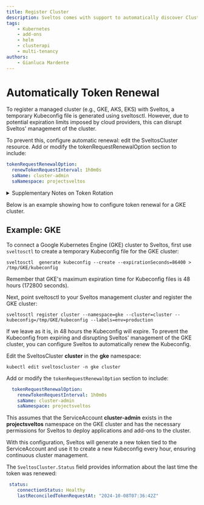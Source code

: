 ```yaml
---
title: Register Cluster
description: Sveltos comes with support to automatically discover ClusterAPI powered clusters. Any other cluster (GKE for instance) can easily be registered with Sveltos.
tags:
    - Kubernetes
    - add-ons
    - helm
    - clusterapi
    - multi-tenancy
authors:
    - Gianluca Mardente
---
```


# Automatically Token Renewal

To register a managed cluster (e.g., GKE, AKS, EKS) with Sveltos, a temporary Kubeconfig file is generated using sveltosctl. 
However, due to potential expiration limits imposed by cloud providers, this can disrupt Sveltos' management of the cluster.

To prevent this, configure automatic renewal: edit the SveltosCluster resource. Add or modify the tokenRequestRenewalOption section to include:

```yaml
tokenRequestRenewalOption:
  renewTokenRequestInterval: 1h0m0s
  saName: cluster-admin
  saNamespace: projectsveltos
```

<details>
  <summary>Supplementary Notes on Token Rotation</summary>

Note that:
• The token rotation privilege is required by the token in the Secret (the Kubeconfig) itself, not by the sveltoscluster-manager’s own ServiceAccount. So, ensure that the token used in the Secret has the ability to create new tokens for the ServiceAccount. For example:

```yaml
- apiGroups:
  - ""
  resources:
  - serviceaccounts/token
  verbs:
    - create
```

• The token is renewed based on the interval set in `renewTokenRequestInterval`. However, the token’s overall validity has an additional buffer (for instance, 30 minutes longer) to ensure that Sveltoscluster-manager has enough time to perform the rotation before it expires.

• If, for any reason, token rotation cannot happen before the current token expires, the sveltoscluster-manager can no longer update the token. Consequently, reconciliations for that cluster stop, and you must manually update the Secret for that cluster to restore functionality.

• The `saName` and `saNamespace` fields refer to a ServiceAccount in the remote (managed) cluster. This ServiceAccount must have the appropriate privileges to allow Sveltos to deploy add-ons and manage workloads in the cluster.

• If `saName` and `saNamespace` are not specified in the `tokenRequestRenewalOption`, Sveltos relies on whatever context is currently set in the Kubeconfig’s (for example, the fields under `contexts[0].context.user` and `contexts[0].context.namespace`).

Token Renewal Flow with sveltoscluster-manager:

```mermaid:register/token-renewal.md
%% sveltoscluster-manager uses the token from the Secret to request a new token from the remote cluster (via the ServiceAccount).
%% It then updates the Secret with the newly generated token, and finally writes
%% the last renewal timestamp to the SveltosCluster status (lastReconciledTokenRequestAt).
flowchart LR
    A((SveltosCluster CR)) --> B[Check every 10 seconds if Renew Interval has passed]
    B -->|Needs Renewal| C[Read existing Token from Secret]
    C --> D[Use existing Token to request new Token from remote ServiceAccount]
    D --> E[Remote cluster issues new Token]
    E --> F[Update Secret with new Token in Kubeconfig]
    F --> G[Write last token renewal time to SveltosCluster status]
```

</details>

Below is an example showing how to configure token renewal for a GKE cluster.

## Example: GKE

To connect a Google Kubernetes Engine (GKE) cluster to Sveltos, first use `sveltosctl` to create a temporary Kubeconfig file for the GKE cluster:

```
sveltosctl  generate kubeconfig --create --expirationSeconds=86400 >  /tmp/GKE/kubeconfig
```

Remember that GKE's maximum expiration time for Kubeconfig files is 48 hours (172800 seconds).

Next, point sveltosctl to your Sveltos management cluster and register the GKE cluster:

```
sveltosctl register cluster --namespace=gke --cluster=cluster --kubeconfig=/tmp/GKE/kubeconfig --labels=env=production
```

If we leave as it is, in 48 hours the Kubeconfig will expire. 
To prevent the Kubeconfig from expiring and disrupting Sveltos' management of the GKE cluster, you can configure Sveltos to automatically renew the Kubeconfig.

Edit the SveltosCluster __cluster__ in the __gke__ namespace:

```
kubectl edit sveltoscluster -n gke cluster
```

Add or modify the `tokenRequestRenewalOption` section to include:

```yaml
  tokenRequestRenewalOption:
    renewTokenRequestInterval: 1h0m0s
    saName: cluster-admin
    saNamespace: projectsveltos
```

This assumes that the ServiceAccount __cluster-admin__ exists in the __projectsveltos__ namespace  on the GKE cluster and has the necessary permissions for Sveltos to deploy applications and add-ons to the cluster.

With this configuration, Sveltos will generate a new token tied to the ServiceAccount and use it to create a new Kubeconfig every hour, ensuring continuous cluster management.

The `SveltosCluster.Status` field provides information about the last time the token was renewed:

```yaml
 status:
    connectionStatus: Healthy
    lastReconciledTokenRequestAt: "2024-10-08T07:36:42Z"
```
